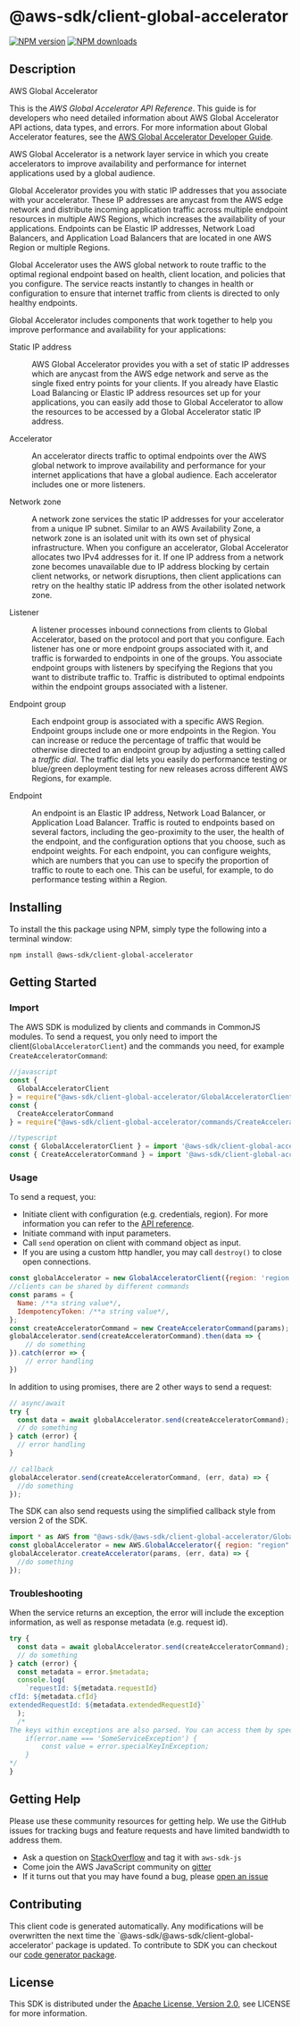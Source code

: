 # @aws-sdk/client-global-accelerator

[![NPM version](https://img.shields.io/npm/v/@aws-sdk/client-global-accelerator/preview.svg)](https://www.npmjs.com/package/@aws-sdk/client-global-accelerator)
[![NPM downloads](https://img.shields.io/npm/dm/@aws-sdk/client-global-accelerator.svg)](https://www.npmjs.com/package/@aws-sdk/client-global-accelerator)

## Description

<fullname>AWS Global Accelerator</fullname> <p>This is the <i>AWS Global Accelerator API Reference</i>. This guide is for developers who need detailed information about AWS Global Accelerator API actions, data types, and errors. For more information about Global Accelerator features, see the <a href="https://docs.aws.amazon.com/global-accelerator/latest/dg/Welcome.html">AWS Global Accelerator Developer Guide</a>. </p> <p>AWS Global Accelerator is a network layer service in which you create accelerators to improve availability and performance for internet applications used by a global audience. </p> <p>Global Accelerator provides you with static IP addresses that you associate with your accelerator. These IP addresses are anycast from the AWS edge network and distribute incoming application traffic across multiple endpoint resources in multiple AWS Regions, which increases the availability of your applications. Endpoints can be Elastic IP addresses, Network Load Balancers, and Application Load Balancers that are located in one AWS Region or multiple Regions.</p> <p>Global Accelerator uses the AWS global network to route traffic to the optimal regional endpoint based on health, client location, and policies that you configure. The service reacts instantly to changes in health or configuration to ensure that internet traffic from clients is directed to only healthy endpoints.</p> <p>Global Accelerator includes components that work together to help you improve performance and availability for your applications:</p> <dl> <dt>Static IP address</dt> <dd> <p>AWS Global Accelerator provides you with a set of static IP addresses which are anycast from the AWS edge network and serve as the single fixed entry points for your clients. If you already have Elastic Load Balancing or Elastic IP address resources set up for your applications, you can easily add those to Global Accelerator to allow the resources to be accessed by a Global Accelerator static IP address.</p> </dd> <dt>Accelerator</dt> <dd> <p>An accelerator directs traffic to optimal endpoints over the AWS global network to improve availability and performance for your internet applications that have a global audience. Each accelerator includes one or more listeners.</p> </dd> <dt>Network zone</dt> <dd> <p>A network zone services the static IP addresses for your accelerator from a unique IP subnet. Similar to an AWS Availability Zone, a network zone is an isolated unit with its own set of physical infrastructure. When you configure an accelerator, Global Accelerator allocates two IPv4 addresses for it. If one IP address from a network zone becomes unavailable due to IP address blocking by certain client networks, or network disruptions, then client applications can retry on the healthy static IP address from the other isolated network zone.</p> </dd> <dt>Listener</dt> <dd> <p>A listener processes inbound connections from clients to Global Accelerator, based on the protocol and port that you configure. Each listener has one or more endpoint groups associated with it, and traffic is forwarded to endpoints in one of the groups. You associate endpoint groups with listeners by specifying the Regions that you want to distribute traffic to. Traffic is distributed to optimal endpoints within the endpoint groups associated with a listener.</p> </dd> <dt>Endpoint group</dt> <dd> <p>Each endpoint group is associated with a specific AWS Region. Endpoint groups include one or more endpoints in the Region. You can increase or reduce the percentage of traffic that would be otherwise directed to an endpoint group by adjusting a setting called a <i>traffic dial</i>. The traffic dial lets you easily do performance testing or blue/green deployment testing for new releases across different AWS Regions, for example. </p> </dd> <dt>Endpoint</dt> <dd> <p>An endpoint is an Elastic IP address, Network Load Balancer, or Application Load Balancer. Traffic is routed to endpoints based on several factors, including the geo-proximity to the user, the health of the endpoint, and the configuration options that you choose, such as endpoint weights. For each endpoint, you can configure weights, which are numbers that you can use to specify the proportion of traffic to route to each one. This can be useful, for example, to do performance testing within a Region.</p> </dd> </dl>

## Installing

To install the this package using NPM, simply type the following into a terminal window:

```
npm install @aws-sdk/client-global-accelerator
```

## Getting Started

### Import

The AWS SDK is modulized by clients and commands in CommonJS modules. To send a request, you only need to import the client(`GlobalAcceleratorClient`) and the commands you need, for example `CreateAcceleratorCommand`:

```javascript
//javascript
const {
  GlobalAcceleratorClient
} = require("@aws-sdk/client-global-accelerator/GlobalAcceleratorClient");
const {
  CreateAcceleratorCommand
} = require("@aws-sdk/client-global-accelerator/commands/CreateAcceleratorCommand");
```

```javascript
//typescript
const { GlobalAcceleratorClient } = import '@aws-sdk/client-global-accelerator/GlobalAcceleratorClient';
const { CreateAcceleratorCommand } = import '@aws-sdk/client-global-accelerator/commands/CreateAcceleratorCommand';
```

### Usage

To send a request, you:

- Initiate client with configuration (e.g. credentials, region). For more information you can refer to the [API reference][].
- Initiate command with input parameters.
- Call `send` operation on client with command object as input.
- If you are using a custom http handler, you may call `destroy()` to close open connections.

```javascript
const globalAccelerator = new GlobalAcceleratorClient({region: 'region'});
//clients can be shared by different commands
const params = {
  Name: /**a string value*/,
  IdempotencyToken: /**a string value*/,
};
const createAcceleratorCommand = new CreateAcceleratorCommand(params);
globalAccelerator.send(createAcceleratorCommand).then(data => {
    // do something
}).catch(error => {
    // error handling
})
```

In addition to using promises, there are 2 other ways to send a request:

```javascript
// async/await
try {
  const data = await globalAccelerator.send(createAcceleratorCommand);
  // do something
} catch (error) {
  // error handling
}
```

```javascript
// callback
globalAccelerator.send(createAcceleratorCommand, (err, data) => {
  //do something
});
```

The SDK can also send requests using the simplified callback style from version 2 of the SDK.

```javascript
import * as AWS from "@aws-sdk/@aws-sdk/client-global-accelerator/GlobalAccelerator";
const globalAccelerator = new AWS.GlobalAccelerator({ region: "region" });
globalAccelerator.createAccelerator(params, (err, data) => {
  //do something
});
```

### Troubleshooting

When the service returns an exception, the error will include the exception information, as well as response metadata (e.g. request id).

```javascript
try {
  const data = await globalAccelerator.send(createAcceleratorCommand);
  // do something
} catch (error) {
  const metadata = error.$metadata;
  console.log(
    `requestId: ${metadata.requestId}
cfId: ${metadata.cfId}
extendedRequestId: ${metadata.extendedRequestId}`
  );
  /*
The keys within exceptions are also parsed. You can access them by specifying exception names:
    if(error.name === 'SomeServiceException') {
        const value = error.specialKeyInException;
    }
*/
}
```

## Getting Help

Please use these community resources for getting help. We use the GitHub issues for tracking bugs and feature requests and have limited bandwidth to address them.

- Ask a question on [StackOverflow](https://stackoverflow.com/questions/tagged/aws-sdk-js) and tag it with `aws-sdk-js`
- Come join the AWS JavaScript community on [gitter](https://gitter.im/aws/aws-sdk-js-v3)
- If it turns out that you may have found a bug, please [open an issue](https://github.com/aws/aws-sdk-js-v3/issues)

## Contributing

This client code is generated automatically. Any modifications will be overwritten the next time the `@aws-sdk/@aws-sdk/client-global-accelerator' package is updated. To contribute to SDK you can checkout our [code generator package][].

## License

This SDK is distributed under the
[Apache License, Version 2.0](http://www.apache.org/licenses/LICENSE-2.0),
see LICENSE for more information.

[code generator package]: https://github.com/aws/aws-sdk-js-v3/tree/master/packages/service-types-generator
[api reference]: https://docs.aws.amazon.com/AWSJavaScriptSDK/latest/

